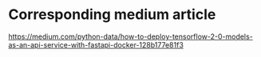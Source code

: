 # Corresponding medium article
https://medium.com/python-data/how-to-deploy-tensorflow-2-0-models-as-an-api-service-with-fastapi-docker-128b177e81f3
